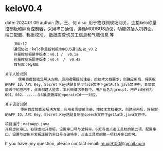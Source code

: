 # keloV0.4
date: 2024.01.09
author:  陈、王、何
disc:  用于物联网现场网关，连接kelo称量控制板和隔离控制器，采用串口通信，遵循MODBUS协议，功能包括人机界面、端口配置、称重校准、 数据库查询员工信息和气瓶信息  等

        JDK:17
        通信协议：kelo称量控制板MODBUS通讯协议_v0.2
        称量控制板硬件版本：v0.1 /  v0.1a
        称量控制板固件版本：v0.4  /  v0.4a
        数据库：MySQL
        
 	关于人脸识别
	      使用百度智能云解决方案，应用者需提前注册，按技术文档要求，创建应用后，将获取的APP ID、API Key、Secret Key粘贴复制至face文件下getAuth.java文件中。百度智能云中的应用中，点击创建人脸库，本代码请求参数中，用户组名为group1，用户id分别为001、002.......与SQL数据库的operateId一一对应。

	关于语音识别
	       使用百度智能云解决方案，应用者需提前注册，按技术文档要求，创建应用后，将获取的APP ID、API Key、Secret Key粘贴复制至speech文件下getAuth.java文件中。

	项目运行：mainApp.java
	开启虚拟串口，右键虚拟开发板，设置串口号与波特率。GUI界面点击工具栏的第二项，配置串口，设置与虚拟开发板连接的串口号与波特率，点击工具栏的第一项打开串口即可。


If you have any question, please contact email: muqi9100@gmail.com
